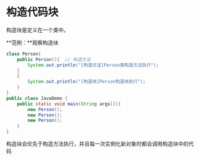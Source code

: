 # 构造代码块

构造块是定义在一个类中。

**范例：**观察构造块

```java
class Person{
    public Person(){  // 构造方法
        System.out.println("[构造方法]Person类构造方法执行");
    }
    {
        System.out.println("[构造块]Person构造块执行");
    }
}
public class JavaDemo {
    public static void main(String args[]){
        new Person();
        new Person();
        new Person();
    }
}
```

构造块会优先于构造方法执行，并且每一次实例化新对象时都会调用构造块中的代码


